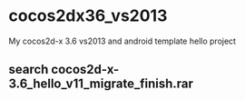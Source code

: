 # cocos2dx36_vs2013
My cocos2d-x 3.6 vs2013 and android template hello project

## search cocos2d-x-3.6_hello_v11_migrate_finish.rar  
